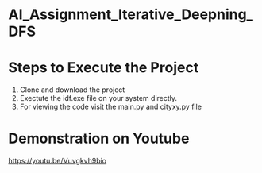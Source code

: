 # AI_Assignment_Iterative_Deepning_DFS


# Steps to Execute the Project 
1. Clone and download the project
2. Exectute the idf.exe file on your system directly.
3. For viewing the code visit the main.py and cityxy.py file


# Demonstration on Youtube
https://youtu.be/Vuvgkvh9bio
